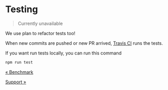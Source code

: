 # Testing

> Currently unavailable

We use plan to refactor tests too!

When new commits are pushed or new PR arrived, [Travis CI](https://travis-ci.org) runs the tests.

If you want run tests locally, you can run this command

```bash
npm run test
```

[&laquo; Benchmark](./benchmark.md)

[Support &raquo;](./support.md)
